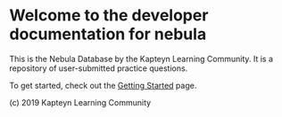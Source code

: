 # Welcome to the developer documentation for nebula

This is the Nebula Database by the Kapteyn Learning Community.
It is a repository of user-submitted practice questions.

To get started, check out the [Getting Started](getting-started.md) page.

(c) 2019 Kapteyn Learning Community